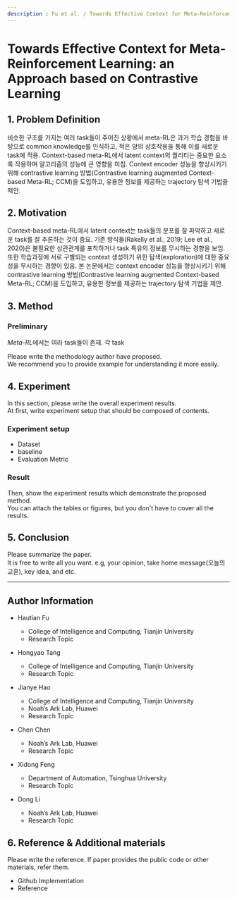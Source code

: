 ```yaml
---
description : Fu et al. / Towards Effective Context for Meta-Reinforcement Learning: an Approach based on Contrastive Learning / AAAI-2021  
---
```


# **Towards Effective Context for Meta-Reinforcement Learning: an Approach based on Contrastive Learning** 

[comment]: <> (Towards Effective Context for Meta-Reinforcement Learning: an Approach based on Contrastive Learning)

## **1. Problem Definition**  

비슷한 구조를 가지는 여러 task들이 주어진 상황에서 meta-RL은 과거 학습 경험을 바탕으로 common knowledge를 인식하고, 적은 양의 상호작용을 통해 이를 새로운 task에 적용.
Context-based meta-RL에서 latent context의 퀄리티는 중요한 요소록 작용하며 알고리즘의 성능에 큰 영향을 미침.
Context encoder 성능을 향상시키기 위해 contrastive learning 방법(Contrastive learning augmented Context-based Meta-RL; CCM)을 도입하고, 유용한 정보를 제공하는 trajectory 탐색 기법을 제안.


## **2. Motivation**  

Context-based meta-RL에서 latent context는 task들의 분포를 잘 파악하고 새로운 task를 잘 추론하는 것이 중요.
기존 방식들(Rakelly et al., 2019; Lee et al., 2020)은 불필요한 상관관계를 포착하거나 task 특유의 정보를 무시하는 경향을 보임.
또한 학습과정에 서로 구별되는 context 생성하기 위한 탐색(exploration)에 대한 중요성을 무시하는 경향이 있음.
본 논문에서는 context encoder 성능을 향상시키기 위해 contrastive learning 방법(Contrastive learning augmented Context-based Meta-RL; CCM)을 도입하고, 유용한 정보를 제공하는 trajectory 탐색 기법을 제안.


## **3. Method**  

### Preliminary

*Meta-RL*에서는 여러 task들이 존재. 각 task 

Please write the methodology author have proposed.  
We recommend you to provide example for understanding it more easily.  

## **4. Experiment**  

In this section, please write the overall experiment results.  
At first, write experiment setup that should be composed of contents.  

### **Experiment setup**  
* Dataset  
* baseline  
* Evaluation Metric  

### **Result**  
Then, show the experiment results which demonstrate the proposed method.  
You can attach the tables or figures, but you don't have to cover all the results.  
  



## **5. Conclusion**  

Please summarize the paper.  
It is free to write all you want. e.g, your opinion, take home message(오늘의 교훈), key idea, and etc.

---  
## **Author Information**  

* Hautian Fu
    * College of Intelligence and Computing, Tianjin University
    * Research Topic

* Hongyao Tang
    * College of Intelligence and Computing, Tianjin University
    * Research Topic

* Jianye Hao
    * College of Intelligence and Computing, Tianjin University
    * Noah’s Ark Lab, Huawei
    * Research Topic
  
* Chen Chen
    * Noah’s Ark Lab, Huawei
    * Research Topic
  
* Xidong Feng
    * Department of Automation, Tsinghua University
    * Research Topic
  
* Dong Li
    * Noah’s Ark Lab, Huawei
    * Research Topic
  
## **6. Reference & Additional materials**  

Please write the reference. If paper provides the public code or other materials, refer them.  

* Github Implementation  
* Reference  

